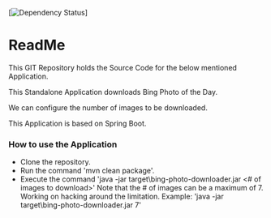 
[![Dependency Status](https://www.versioneye.com/user/projects/575e1dd47757a0003bd4c2ac?child=summary#dialog_dependency_badge)]

# ReadMe

This GIT Repository holds the Source Code for the below mentioned Application.

This Standalone Application downloads Bing Photo of the Day.

We can configure the number of images to be downloaded.

This Application is based on Spring Boot.

### How to use the Application

 - Clone the repository.
 - Run the command 'mvn clean package'.
 - Execute the command 'java -jar target\bing-photo-downloader.jar <# of images to download>'
    Note that the # of images can be a maximum of 7. Working on hacking around the limitation.
    Example: 'java -jar target\bing-photo-downloader.jar 7'
